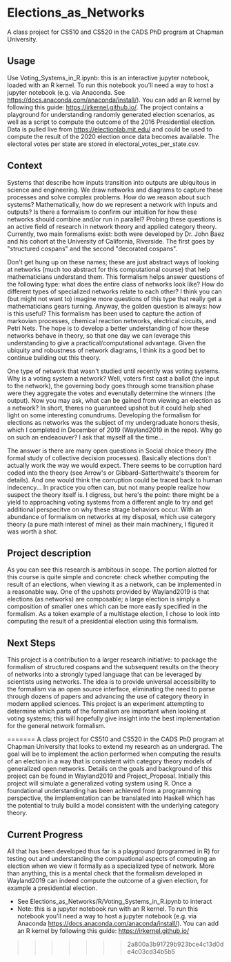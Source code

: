 # Elections_as_Networks
A class project for CS510 and CS520 in the CADS PhD program at Chapman University.

## Usage
Use Voting_Systems_in_R.ipynb: this is an interactive jupyter notebook, loaded with an R kernel. To run this notebook you'll need a way to host a jupyter notebook (e.g. via Anaconda. See https://docs.anaconda.com/anaconda/install/). You can add an R kernel by following this guide: https://irkernel.github.io/.
The project contains a playground for understanding randomly generated election scenarios, as well as a script to compute the outcome of the 2016 Presidential election. Data is pulled live from https://electionlab.mit.edu/ and could be used to compute the result of the 2020 election once data becomes available. The electoral votes per state are stored in electoral_votes_per_state.csv.

## Context
Systems that describe how inputs transition into outputs are ubiquitous in science and engineering. We draw networks and diagrams to capture these processes and solve complex problems. How do we reason about such systems? Mathematically, how do we represent a network with inputs and outputs? Is there a formalism to confirm our intuition for how these networks should combine and/or run in parallel? Probing these questions is an active field of research in network theory and applied category theory. Currently, two main formalisms exist: both were developed by Dr. John Baez and his cohort at the University of California, Riverside. The first goes by "structured cospans" and the second "decorated cospans".

Don't get hung up on these names; these are just abstract ways of looking at networks (much too abstract for this computational course) that help mathematicians understand them. This formalism helps answer questions of the following type: what does the entire class of networks look like? How do different types of specialized networks relate to each other? I think you can (but might not want to) imagine more questions of this type that really get a mathematicians gears turning. Anyway, the golden question is always: how is this useful? This formalism has been used to capture the action of markovian processes, chemical reaction networks, electrical circuits, and Petri Nets. The hope is to develop a better understanding of how these networks behave in theory, so that one day we can leverage this understanding to give a practical/computational advantage. Given the ubiquity and robustness of network diagrams, I think its a good bet to continue building out this theory.

One type of network that wasn't studied until recently was voting systems. Why is a voting system a network? Well, voters first cast a ballot (the input to the network), the governing body goes through some transition phase were they aggregate the votes and evenutally determine the winners (the output). Now you may ask, what can be gained from viewing an election as a network? In short, theres no guarunteed upshot but it could help shed light on some interesting conundrums. Developing the formalism for elections as networks was the subject of my undergraduate honors thesis, which I completed in December of 2019 (Wayland2019 in the repo). Why go on such an endeaouver? I ask that myself all the time...

The answer is there are many open questions in Social choice theory (the formal study of collective decision processes). Basically elections don't actually work the way we would expect. There seems to be corruption hard coded into the theory (see Arrow's or Gibbard–Satterthwaite's theorem for details). And one would think the corruption could be traced back to human indecency... In practice you often can, but not many people realize how suspect the theory itself is. I digress, but here's the point: there might be a yield to approaching voting systems from a different angle to try and get additional perspecitve on why these strage behaviors occur. With an abundance of formalism on networks at my disposal, which use category theory (a pure math interest of mine) as their main machinery, I figured it was worth a shot.

## Project description
As you can see this research is ambitous in scope. The portion alotted for this course is quite simple and concrete: check whether computing the result of an elections, when viewing it as a network, can be implemented in a reasonable way. One of the upshots provided by Wayland2019 is that elections (as networks) are composable; a large election is simply a composition of smaller ones which can be more easily specified in the formalism. As a token example of a multistage election, I chose to look into computing the result of a presidential election using this formalism.

## Next Steps
This project is a contribution to a larger research initiative: to package the formalism of structured cospans and the subsequent results on the theory of networks into a strongly typed language that can be leveraged by scientists using networks. The idea is to provide universal accessibility to the formalism via an open source interface, eliminating the need to parse through dozens of papers and advancing the use of category theory in modern applied sciences. This project is an experiment attempting to determine which parts of the formalism are important when looking at voting systems; this will hopefully give insight into the best implementation	for the general network formalism.


=======
A class project for CS510 and CS520 in the CADS PhD program at Chapman University that looks to extend my research as an undergrad. The goal will be to implement the action performed when computing the results of an election in a way that is consistent with category theory models of generalized open networks. Details on the goals and background of this project can be found in Wayland2019 and Project_Proposal. Initially this project will simulate a generalized voting system using R. Once a foundational understanding has been achieved from a programming perspective, the implementation can be translated into Haskell which has the potential to truly build a model consistent with the underlying category theory.


## Current Progress
All that has been developed thus far is a playground (programmed in R) for testing out and understanding the compuational aspects of computing an election when we view it formally as a specialized type of network. More than anything, this is a mental check that the formalism developed in Wayland2019 can indeed compute the outcome of a given election, for example a presidential election. 
* See Elections_as_Networks/R/Voting_Systems_in_R.ipynb to interact
* Note: this is a jupyter notebook run with an R kernel. To run this notebook you'll need a way to host a jupyter notebook (e.g. via Anaconda https://docs.anaconda.com/anaconda/install/). You can add an R kernel by following this guide: https://irkernel.github.io/
>>>>>>> 2a800a3b91729b923bce4c13d0de4c03cd34b5b5
